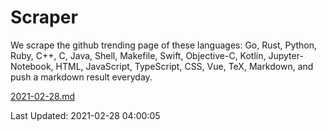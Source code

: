 # Scraper

We scrape the github trending page of these languages: Go, Rust, Python, Ruby, C++, C, Java, Shell, Makefile, Swift, Objective-C, Kotlin, Jupyter-Notebook, HTML, JavaScript, TypeScript, CSS, Vue, TeX, Markdown, and push a markdown result everyday.

[2021-02-28.md](https://github.com/yangwenmai/github-trending-backup/blob/master/2021-02-28.md)

Last Updated: 2021-02-28 04:00:05